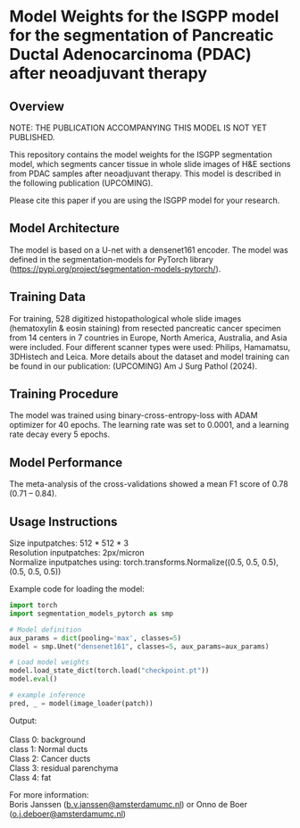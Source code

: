 # Model Weights for the ISGPP model for the segmentation of Pancreatic Ductal Adenocarcinoma (PDAC) after neoadjuvant therapy

## Overview

NOTE: THE PUBLICATION ACCOMPANYING THIS MODEL IS NOT YET PUBLISHED.

This repository contains the model weights for the ISGPP segmentation model, which segments cancer tissue in whole slide images of H&E sections from PDAC samples after neoadjuvant therapy. This model is described in the following publication (UPCOMING).

Please cite this paper if you are using the ISGPP model for your research.

## Model Architecture
The model is based on a U-net with a densenet161 encoder. The model was defined in the segmentation-models for PyTorch library (https://pypi.org/project/segmentation-models-pytorch/).

## Training Data
For training, 528 digitized histopathological whole slide images (hematoxylin & eosin staining) from resected pancreatic cancer specimen from 14 centers in 7 countries in Europe, North America, Australia, and Asia were included. Four different scanner types were used: Philips, Hamamatsu, 3DHistech and Leica. More details about the dataset and model training can be found in our publication: (UPCOMING) Am J Surg Pathol (2024). 

## Training Procedure
The model was trained using binary-cross-entropy-loss with ADAM optimizer for 40 epochs. The learning rate was set to 0.0001, and a learning rate decay every 5 epochs. 

## Model Performance
The meta-analysis of the cross-validations showed a mean F1 score of 0.78 (0.71 – 0.84). 

## Usage Instructions

Size inputpatches: 512 \* 512 \* 3 <br/>
Resolution inputpatches: 2px/micron <br/>
Normalize inputpatches using: torch.transforms.Normalize((0.5, 0.5, 0.5), (0.5, 0.5, 0.5))

Example code for loading the model:

```python
import torch
import segmentation_models_pytorch as smp

# Model definition
aux_params = dict(pooling='max', classes=5)
model = smp.Unet("densenet161", classes=5, aux_params=aux_params)

# Load model weights
model.load_state_dict(torch.load("checkpoint.pt"))
model.eval()

# example inference
pred, _ = model(image_loader(patch))


```

Output: <br/>
<br/>
Class 0: background <br/>
class 1: Normal ducts <br/>
Class 2: Cancer ducts <br/>
Class 3: residual parenchyma <br/>
Class 4: fat


For more information: <br/>
Boris Janssen (b.v.janssen@amsterdamumc.nl) or Onno de Boer (o.j.deboer@amsterdamumc.nl)
